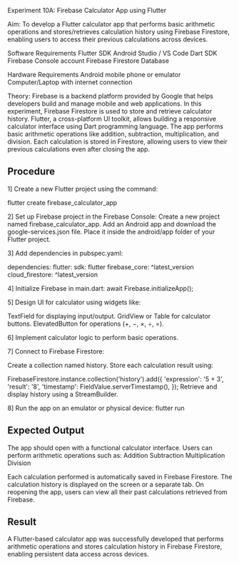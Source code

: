 Experiment 10A: Firebase Calculator App using Flutter

Aim:
To develop a Flutter calculator app that performs basic arithmetic operations and stores/retrieves calculation history using Firebase Firestore, enabling users to access their previous calculations across devices.

Software Requirements
Flutter SDK
Android Studio / VS Code
Dart SDK
Firebase Console account
Firebase Firestore Database

Hardware Requirements
Android mobile phone or emulator
Computer/Laptop with internet connection

Theory:
Firebase is a backend platform provided by Google that helps developers build and manage mobile and web applications.
In this experiment, Firebase Firestore is used to store and retrieve calculator history.
Flutter, a cross-platform UI toolkit, allows building a responsive calculator interface using Dart programming language.
The app performs basic arithmetic operations like addition, subtraction, multiplication, and division.
Each calculation is stored in Firestore, allowing users to view their previous calculations even after closing the app.

## Procedure

1] Create a new Flutter project using the command:

flutter create firebase_calculator_app

2] Set up Firebase project in the Firebase Console:
Create a new project named firebase_calculator_app.
Add an Android app and download the google-services.json file.
Place it inside the android/app folder of your Flutter project.

3] Add dependencies in pubspec.yaml:

dependencies:
  flutter:
    sdk: flutter
  firebase_core: ^latest_version
  cloud_firestore: ^latest_version

4] Initialize Firebase in main.dart:
await Firebase.initializeApp();


5] Design UI for calculator using widgets like:

TextField for displaying input/output.
GridView or Table for calculator buttons.
ElevatedButton for operations (+, −, ×, ÷, =).

6] Implement calculator logic to perform basic operations.

7] Connect to Firebase Firestore:

Create a collection named history.
Store each calculation result using:

FirebaseFirestore.instance.collection('history').add({
  'expression': '5 + 3',
  'result': '8',
  'timestamp': FieldValue.serverTimestamp(),
});
Retrieve and display history using a StreamBuilder.

8] Run the app on an emulator or physical device:
flutter run

## Expected Output
The app should open with a functional calculator interface.
Users can perform arithmetic operations such as:
Addition
Subtraction
Multiplication
Division

Each calculation performed is automatically saved in Firebase Firestore.
The calculation history is displayed on the screen or a separate tab.
On reopening the app, users can view all their past calculations retrieved from Firebase.

## Result

A Flutter-based calculator app was successfully developed that performs arithmetic operations and stores calculation history in Firebase Firestore, enabling persistent data access across devices.